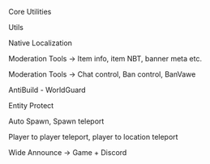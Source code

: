 Core Utilities

Utils 

Native Localization 

Moderation Tools -> Item info, item NBT, banner meta etc. 

Moderation Tools -> Chat control, Ban control, BanVawe 

AntiBuild - WorldGuard 

Entity Protect 

Auto Spawn, Spawn teleport 

Player to player teleport, player to location teleport 

Wide Announce -> Game + Discord 

